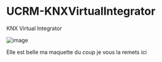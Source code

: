 # UCRM-KNXVirtualIntegrator
KNX Virtual Integrator

![image](https://github.com/user-attachments/assets/4b3bddb3-f74a-427c-82e9-a1a24f033be0)

Elle est belle ma maquette du coup je vous la remets ici
